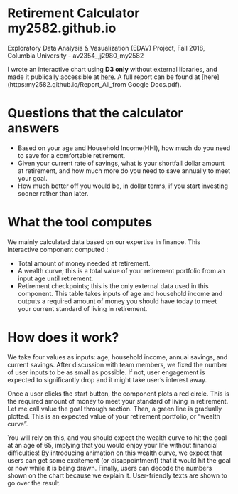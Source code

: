 # Retirement Calculator my2582.github.io
Exploratory Data Analysis & Vasualization (EDAV) Project, Fall 2018, Columbia University - av2354_jj2980_my2582

I wrote an interactive chart using **D3 only** without external libraries, and made it publically accessible at [here](https://my2582.github.io).
A full report can be found at [here](https:my2582.github.io/Report_All_from Google Docs.pdf).


# Questions that the calculator answers
- Based on your age and Household Income(HHI), how much do you need to save for a comfortable retirement.
- Given your current rate of savings, what is your shortfall dollar amount at retirement, and how much more do you need to save annually to meet your goal.
- How much better off you would be, in dollar terms, if you start investing sooner rather than later.
  

# What the tool computes
We mainly calculated data based on our expertise in finance. This interactive component computed :
- Total amount of money needed at retirement.
- A wealth curve; this is a total value of your retirement portfolio from an input age until retirement.
- Retirement checkpoints; this is the only external data used in this component. This table takes inputs of age and household income and outputs a required amount of money you should have today to meet your current standard of living in retirement.


# How does it work?
We take four values as inputs: age, household income, annual savings, and current savings. After discussion with team members, we fixed the number of user inputs to be as small as possible. If not, user engagement is expected to significantly drop and it might take user’s interest away.

Once a user clicks the start button, the component plots a red circle. This is the required amount of money to meet your standard of living in retirement. Let me call value the goal through section. Then, a green line is gradually plotted. This is an expected value of your retirement portfolio, or “wealth curve”.

You will rely on this, and you should expect the wealth curve to hit the goal at an age of 65, implying that you would enjoy your life without financial difficulties! By introducing animation on this wealth curve, we expect that users can get some excitement (or disappointment) that it would hit the goal or now while it is being drawn. Finally, users can decode the numbers shown on the chart because we explain it. User-friendly texts are shown to go over the result.
